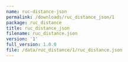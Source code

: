 ```yaml
---
name: ruc-distance-json
permalink: /downloads/ruc_distance_json/1
package: ruc_distance
title: ruc_distance_json
filename: ruc_distance.json
version: '1'
full_version: 1.0.0
file: /data/ruc_distance/1/ruc_distance.json
---
```

